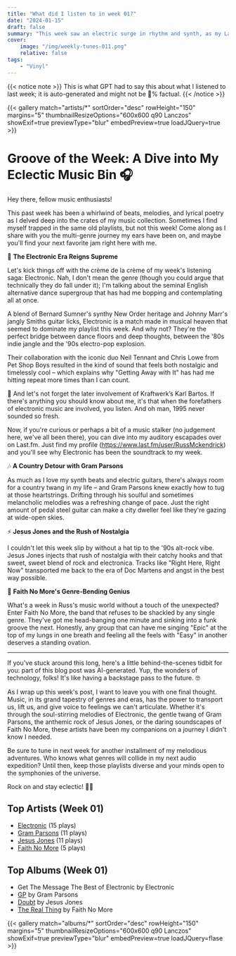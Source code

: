 ```yaml
---
title: "What did I listen to in week 01?"
date: "2024-01-15"
draft: false
summary: "This week saw an electric surge in rhythm and synth, as my LastFM stats reveal a deep dive into the pulsating world of Electronic. The genre's layered textures and infectious beats took the crown, leading a sonic journey that oscillated between nostalgia and futuristic soundscapes. Tune in for synth-driven bliss."
cover:
    image: "/img/weekly-tunes-011.png"
    relative: false
tags:
    - "Vinyl"
---
```


{{< notice note >}}
This is what GPT had to say this about what I listened to last week; it is auto-generated and might not be 💯% factual.
{{< /notice >}}

{{< gallery match="artists/*" sortOrder="desc" rowHeight="150" margins="5" thumbnailResizeOptions="600x600 q90 Lanczos" showExif=true previewType="blur" embedPreview=true loadJQuery=true >}}

# Groove of the Week: A Dive into My Eclectic Music Bin 🎧

Hey there, fellow music enthusiasts!

This past week has been a whirlwind of beats, melodies, and lyrical poetry as I delved deep into the crates of my music collection. Sometimes I find myself trapped in the same old playlists, but not this week! Come along as I share with you the multi-genre journey my ears have been on, and maybe you'll find your next favorite jam right here with me.

🚀 **The Electronic Era Reigns Supreme**

Let's kick things off with the crème de la crème of my week's listening saga: Electronic. Nah, I don't mean the genre (though you could argue that technically they do fall under it); I'm talking about the seminal English alternative dance supergroup that has had me bopping and contemplating all at once.

A blend of Bernard Sumner's synthy New Order heritage and Johnny Marr's jangly Smiths guitar licks, Electronic is a match made in musical heaven that seemed to dominate my playlist this week. And why not? They're the perfect bridge between dance floors and deep thoughts, between the '80s indie jangle and the '90s electro-pop explosion.

Their collaboration with the iconic duo Neil Tennant and Chris Lowe from Pet Shop Boys resulted in the kind of sound that feels both nostalgic and timelessly cool – which explains why "Getting Away with It" has had me hitting repeat more times than I can count.

🌟 And let's not forget the later involvement of Kraftwerk’s Karl Bartos. If there's anything you should know about me, it's that when the forefathers of electronic music are involved, you listen. And oh man, 1995 never sounded so fresh.

Now, if you're curious or perhaps a bit of a music stalker (no judgement here, we've all been there), you can dive into my auditory escapades over on Last.fm. Just find my profile (https://www.last.fm/user/RussMckendrick) and you'll see why Electronic has been the soundtrack to my week.

🎶 **A Country Detour with Gram Parsons**

As much as I love my synth beats and electric guitars, there's always room for a country twang in my life – and Gram Parsons knew exactly how to tug at those heartstrings. Drifting through his soulful and sometimes melancholic melodies was a refreshing change of pace. Just the right amount of pedal steel guitar can make a city dweller feel like they're gazing at wide-open skies.

⚡️ **Jesus Jones and the Rush of Nostalgia**

I couldn't let this week slip by without a hat tip to the '90s alt-rock vibe. Jesus Jones injects that rush of nostalgia with their catchy hooks and that sweet, sweet blend of rock and electronica. Tracks like "Right Here, Right Now" transported me back to the era of Doc Martens and angst in the best way possible.

🤘 **Faith No More's Genre-Bending Genius**

What's a week in Russ's music world without a touch of the unexpected? Enter Faith No More, the band that refuses to be shackled by any single genre. They've got me head-banging one minute and sinking into a funk groove the next. Honestly, any group that can have me singing "Epic" at the top of my lungs in one breath and feeling all the feels with "Easy" in another deserves a standing ovation.

---

If you've stuck around this long, here's a little behind-the-scenes tidbit for you: part of this blog post was AI-generated. Yup, the wonders of technology, folks! It's like having a backstage pass to the future. 🤓

As I wrap up this week's post, I want to leave you with one final thought. Music, in its grand tapestry of genres and eras, has the power to transport us, lift us, and give voice to feelings we can't articulate. Whether it's through the soul-stirring melodies of Electronic, the gentle twang of Gram Parsons, the anthemic rock of Jesus Jones, or the daring soundscapes of Faith No More, these artists have been my companions on a journey I didn't know I needed.

Be sure to tune in next week for another installment of my melodious adventures. Who knows what genres will collide in my next audio expedition? Until then, keep those playlists diverse and your minds open to the symphonies of the universe.

Rock on and stay eclectic! 🤟🎶

## Top Artists (Week 01)

- [Electronic](https://www.mckendrick.rocks/artist/electronic/) (15 plays)
- [Gram Parsons](https://www.mckendrick.rocks/artist/gram-parsons/) (11 plays)
- [Jesus Jones](https://www.mckendrick.rocks/artist/jesus-jones/) (11 plays)
- [Faith No More](https://www.mckendrick.rocks/artist/faith-no-more/) (5 plays)


## Top Albums (Week 01)

- Get The Message The Best of Electronic by Electronic
- [GP](https://www.mckendrick.rocks/albums/gp-5886669/) by Gram Parsons
- [Doubt](https://www.mckendrick.rocks/albums/doubt-564216/) by Jesus Jones
- [The Real Thing](https://www.mckendrick.rocks/albums/the-real-thing-383371/) by Faith No More


{{< gallery match="albums/*" sortOrder="desc" rowHeight="150" margins="5" thumbnailResizeOptions="600x600 q90 Lanczos" showExif=true previewType="blur" embedPreview=true loadJQuery=flase >}}